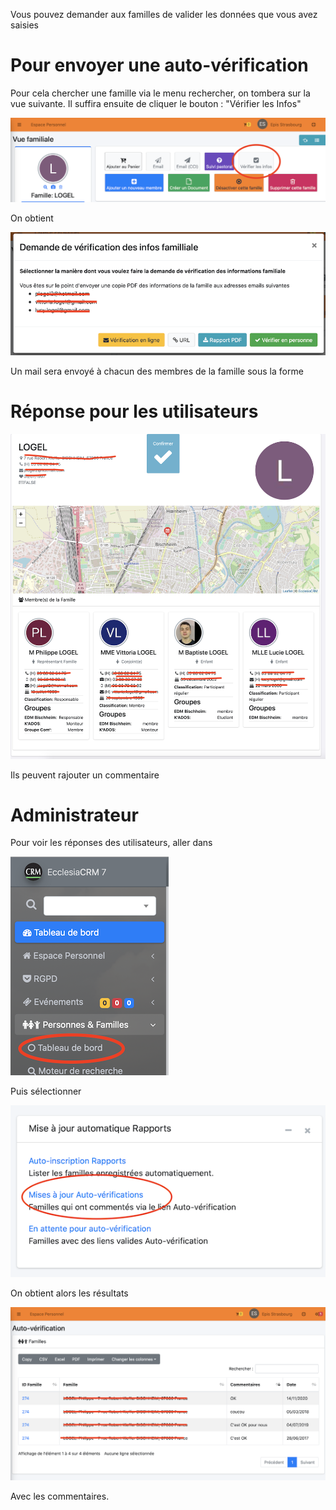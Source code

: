 Vous pouvez demander aux familles de valider les données que vous avez saisies

# Pour envoyer une auto-vérification

Pour cela chercher une famille via le menu rechercher, on tombera sur la vue suivante. Il suffira ensuite de cliquer le bouton : "Vérifier les Infos"

![Screenshot](../../../img/family/admin/auto-verify1.png)

On obtient

![Screenshot](../../../img/family/admin/auto-verify2.png)

Un mail sera envoyé à chacun des membres de la famille sous la forme

# Réponse pour les utilisateurs

![Screenshot](../../../img/family/admin/auto-verify3.png)

Ils peuvent rajouter un commentaire

# Administrateur

Pour voir les réponses des utilisateurs, aller dans 

![Screenshot](../../../img/family/admin/auto-inscription11.png)

Puis sélectionner

![Screenshot](../../../img/family/admin/auto-verify4.png)

On obtient alors les résultats

![Screenshot](../../../img/family/admin/auto-verify5.png#)

Avec les commentaires.

 




